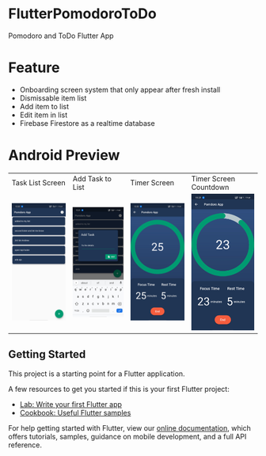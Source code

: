 # FlutterPomodoroToDo
Pomodoro and ToDo Flutter App 

# Feature
<ul>
<li>Onboarding screen system that only appear after fresh install</li>
<li>Dismissable item list </li>
<li>Add item to list </li>
<li>Edit item in list</li>
<li>Firebase Firestore as a realtime database</li>
</ul>

# Android Preview
<table>
   <tr>
     <td>Task List Screen</td>
     <td>Add Task to List</td>
     <td>Timer Screen</td>
     <td>Timer Screen Countdown</td>
  </tr>
  <tr>
      <td><img src="https://raw.githubusercontent.com/kharisma-wardhana/flutter_to_do_list/master/img/pomodoro_a1.jpg" width="160"></td>
      <td><img src="https://raw.githubusercontent.com/kharisma-wardhana/flutter_to_do_list/master/img/pomodoro_a2.jpg" width="160"></td>
      <td><img src="https://raw.githubusercontent.com/kharisma-wardhana/flutter_to_do_list/master/img/pomodoro_b1.jpg" width="160"></td>
      <td><img src="https://raw.githubusercontent.com/kharisma-wardhana/flutter_to_do_list/master/img/pomodoro_b2.jpg" width="160"></td>
  </tr>
</table>

## Getting Started

This project is a starting point for a Flutter application.

A few resources to get you started if this is your first Flutter project:

- [Lab: Write your first Flutter app](https://flutter.dev/docs/get-started/codelab)
- [Cookbook: Useful Flutter samples](https://flutter.dev/docs/cookbook)

For help getting started with Flutter, view our
[online documentation](https://flutter.dev/docs), which offers tutorials,
samples, guidance on mobile development, and a full API reference.
